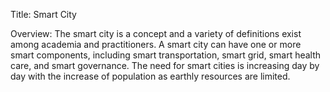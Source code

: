 Title: Smart City

Overview: The smart city is a concept and a variety of definitions exist among academia and practitioners. A smart city can have one or more smart components, including smart transportation, smart grid, smart health care, and smart governance. 
The need for smart cities is increasing day by day with the increase of population as earthly resources are limited.
